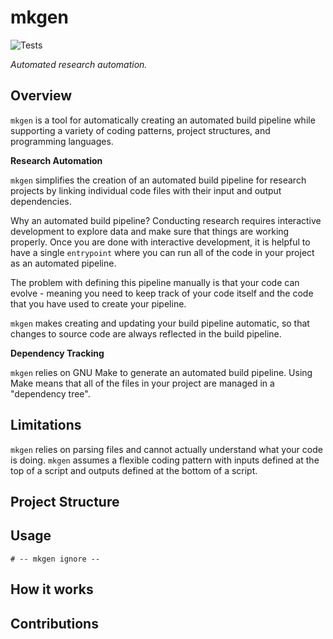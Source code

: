 # mkgen

![Tests](https://github.com/hamishgibbs/mkgen/actions/workflows/tests.yml/badge.svg)

*Automated research automation.*

## Overview

`mkgen` is a tool for automatically creating an automated build pipeline while supporting a variety of coding patterns, project structures, and programming languages.

**Research Automation**

`mkgen` simplifies the creation of an automated build pipeline for research projects by linking individual code files with their input and output dependencies.

Why an automated build pipeline? Conducting research requires interactive development to explore data and make sure that things are working properly. Once you are done with interactive development, it is helpful to have a single `entrypoint` where you can run all of the code in your project as an automated pipeline.

The problem with defining this pipeline manually is that your code can evolve - meaning you need to keep track of your code itself and the code that you have used to create your pipeline.

`mkgen` makes creating and updating your build pipeline automatic, so that changes to source code are always reflected in the build pipeline.

**Dependency Tracking**

`mkgen` relies on GNU Make to generate an automated build pipeline. Using Make means that all of the files in your project are managed in a "dependency tree".

## Limitations

`mkgen` relies on parsing files and cannot actually understand what your code is doing.
`mkgen` assumes a flexible coding pattern with inputs defined at the top of a script and outputs defined at the bottom of a script.

## Project Structure

## Usage

`# -- mkgen ignore --`

## How it works

## Contributions
